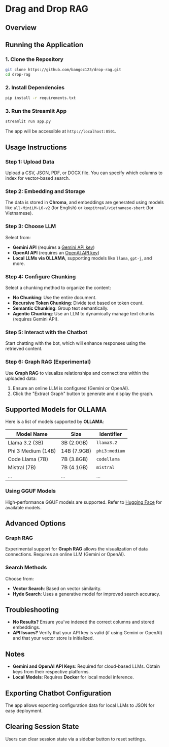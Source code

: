 # Drag and Drop RAG

## Overview

## Running the Application

### 1. Clone the Repository
```bash
git clone https://github.com/bangoc123/drop-rag.git
cd drop-rag
```

### 2. Install Dependencies
```bash
pip install -r requirements.txt
```

### 3. Run the Streamlit App
```bash
streamlit run app.py
```

The app will be accessible at `http://localhost:8501`.

## Usage Instructions

### Step 1: Upload Data
Upload a CSV, JSON, PDF, or DOCX file. You can specify which columns to index for vector-based search.

### Step 2: Embedding and Storage
The data is stored in **Chroma**, and embeddings are generated using models like `all-MiniLM-L6-v2` (for English) or `keepitreal/vietnamese-sbert` (for Vietnamese).

### Step 3: Choose LLM
Select from:
- **Gemini API** (requires a [Gemini API key](https://aistudio.google.com/app/apikey))
- **OpenAI API** (requires an [OpenAI API key](https://platform.openai.com/account/api-keys))
- **Local LLMs via OLLAMA**, supporting models like `llama`, `gpt-j`, and more.

### Step 4: Configure Chunking
Select a chunking method to organize the content:
- **No Chunking**: Use the entire document.
- **Recursive Token Chunking**: Divide text based on token count.
- **Semantic Chunking**: Group text semantically.
- **Agentic Chunking**: Use an LLM to dynamically manage text chunks (requires Gemini API).

### Step 5: Interact with the Chatbot
Start chatting with the bot, which will enhance responses using the retrieved content.

### Step 6: Graph RAG (Experimental)
Use **Graph RAG** to visualize relationships and connections within the uploaded data:
1. Ensure an online LLM is configured (Gemini or OpenAI).
2. Click the "Extract Graph" button to generate and display the graph.

## Supported Models for OLLAMA

Here is a list of models supported by **OLLAMA**:

| Model Name                           | Size          | Identifier               |
|--------------------------------------|---------------|--------------------------|
| Llama 3.2 (3B)                       | 3B (2.0GB)    | `llama3.2`               |
| Phi 3 Medium (14B)                   | 14B (7.9GB)   | `phi3:medium`            |
| Code Llama (7B)                      | 7B (3.8GB)    | `codellama`              |
| Mistral (7B)                         | 7B (4.1GB)    | `mistral`                |
| ...                                  | ...           | ...                      |

### Using GGUF Models
High-performance GGUF models are supported. Refer to [Hugging Face](https://huggingface.co/models?library=gguf&sort=trending) for available models.

## Advanced Options
### Graph RAG
Experimental support for **Graph RAG** allows the visualization of data connections. Requires an online LLM (Gemini or OpenAI).

### Search Methods
Choose from:
- **Vector Search**: Based on vector similarity.
- **Hyde Search**: Uses a generative model for improved search accuracy.

## Troubleshooting
- **No Results?** Ensure you've indexed the correct columns and stored embeddings.
- **API Issues?** Verify that your API key is valid (if using Gemini or OpenAI) and that your vector store is initialized.

## Notes
- **Gemini and OpenAI API Keys**: Required for cloud-based LLMs. Obtain keys from their respective platforms.
- **Local Models**: Requires **Docker** for local model inference.

## Exporting Chatbot Configuration
The app allows exporting configuration data for local LLMs to JSON for easy deployment.

## Clearing Session State
Users can clear session state via a sidebar button to reset settings.

